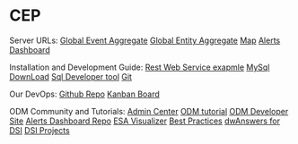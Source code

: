 # CEP

Server URLs:
[Global Event Aggregate](https://localhost:9443/ibm/ia/rest/solutions/Blur/aggregate/defvarnumberx95ofx95hotx95buildingx95alertsx95today)
[Global Entity Aggregate](https://localhost:9443/ibm/ia/rest/solutions/Blur/aggregate/defvarnumberx95ofx95criminalx95organizations)
[Map](https://localhost:9443/ibm/maps/)
[Alerts Dashboard](http://localhost:8000)



Installation and Development Guide:
[Rest Web Service exapmle](https://spring.io/guides/gs/rest-service/)
[MySql DownLoad](http://dev.mysql.com/downloads/installer/)
[Sql Developer tool](http://www.oracle.com/technetwork/developer-tools/sql-developer/overview/index-097090.html)
[Git](https://git-scm.com/downloads)

Our DevOps:
[Github Repo](https://github.com/RnDteam/CEP)
[Kanban Board](https://goo.gl/DKDmeE)

ODM Community and Tutorials:
[Admin Center](https://localhost:9443/adminCenter/)
[ODM tutorial](https://www-01.ibm.com/support/knowledgecenter/SSQP76_8.8.0/com.ibm.odm.itoa.tutorial/topics/itoa_tut_before_start2.html)
[ODM Developer Site](https://developer.ibm.com/odm)
[Alerts Dashboard Repo](https://hub.jazz.net/project/dselman/odm-dsi-alerts_dashboard/overview)
[ESA Visualizer](http://solutionbuddy.mybluemix.net/esaviz/)
[Best Practices](https://developer.ibm.com/odm/docs/best-practices/)
[dwAnswers for DSI](https://developer.ibm.com/answers/topics/ds-insights/)
[DSI Projects](https://hub.jazz.net/explore/search?text=odm-dsi&scope=public)
